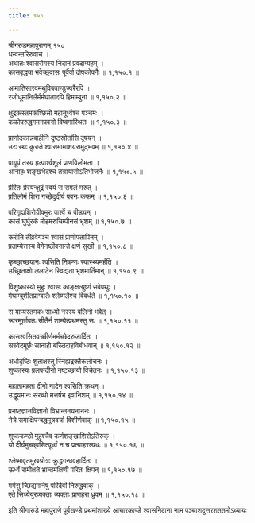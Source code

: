 ```yaml
---
title: १५०

---
```

श्रीगरुडमहापुराणम् १५०  
धन्वन्तरिरुवाच ।  
अथातः श्वासरोगस्य निदानं प्रवदाम्यहम् ।  
कासवृद्ध्या भवेच्छ्वासः पूर्वैर्वा दोषकोपनैः ॥ १,१५०.१ ॥  
  
आमातिसारवमथुविषपाण्डुज्वरैरपि ।  
रजोधूमानिलैर्मर्मघातादपि हिमाम्बुना ॥ १,१५०.२ ॥  
  
क्षुद्रकस्तमकश्छिन्नो महानूर्ध्वश्च पञ्चमः ।  
कफोपरुद्धगमनपवनो विष्वगास्थितः ॥ १,१५०.३ ॥  
  
प्राणोदकान्नवाहीनि दुष्टस्रोतांसि दूषयन् ।  
उरः स्थः कुरुते श्वासमामाशयसमुद्भवम् ॥ १,१५०.४ ॥  
  
प्राग्रूपं तस्य हृत्पार्श्वशूलं प्राणविलोमता ।  
आनाहः शङ्खभेदश्च तत्रायासोऽतिभोजनैः ॥ १,१५०.५ ॥  
  
प्रेरितः प्रेरयन्क्षुद्रं स्वयं स समलं मरुत् ।  
प्रतिलोमं शिरा गच्छेदुदीर्य पवनः कफम् ॥ १,१५०.६ ॥  
  
परिगृह्यशिरोग्रीवमुरः पार्श्वे च पीडयन् ।  
कासं घुर्घुरकं मोहमरुचिम्पीनसं भृशम् ॥ १,१५०.७ ॥  
  
करोति तीव्रवेगञ्च श्वासं प्राणोपतापिनम् ।  
प्रताम्येत्तस्य वेगेनष्ठीवनान्ते क्षणं सुखी ॥ १,१५०.८ ॥  
  
कृच्छ्राच्छयानः श्वसिति निषण्णः स्वास्थ्यमर्हति ।  
उच्छ्रिताक्षो ललाटेन स्विद्यता भृशमार्तिमान् ॥ १,१५०.९ ॥  
  
विशुष्कास्यो मुहुः श्वासः काङ्क्षत्युष्णं सवेपथुः ।  
मेघाम्बुशीतप्राग्वातैः श्लेष्मलैश्च विवर्धते ॥ १,१५०.१० ॥  
  
स याप्यस्तमकः साध्यो नरस्य बलिनो भवेत् ।  
ज्वरमूर्छावतः सीतैर्न शाम्येत्प्रथमस्तु सः ॥ १,१५०.११ ॥  
  
कासश्वसितवच्छीर्णमर्मच्छेदरुजार्दितः ।  
सस्वेदमूर्छः सानाहो बस्तिदाहविबोधवान् ॥ १,१५०.१२ ॥  
  
अधोदृष्टिः शुताक्षस्तु स्निह्यद्रक्तैकलोचनः ।  
शुष्कास्यः प्रलपन्दीनो नष्टच्छायो विचेतनः ॥ १,१५०.१३ ॥  
  
महातामहता दीनो नादेन श्वसिति क्रथन् ।  
उद्धूयमानः संरब्धो मत्तर्षभ इवानिशम् ॥ १,१५०.१४ ॥  
  
प्रनष्टज्ञानविज्ञानो विभ्रान्तनयनाननः ।  
नेत्रे समाक्षिपन्बद्धमूत्रवर्चा विशीर्णवाक् ॥ १,१५०.१५ ॥  
  
शुष्ककण्ठो मुहुश्चैव कर्णशङ्खाशिरोऽतिरुक् ।  
यो दीर्घमुच्छ्वसित्यूर्ध्वं न च प्रत्याहरत्यधः ॥ १,१५०.१६ ॥  
  
श्लेष्मावृतमुखश्रोत्रः क्रुद्धगन्धवहार्दितः ।  
ऊर्ध्वं समीक्षते भ्रान्तमक्षिणी परितः क्षिपन् ॥ १,१५०.१७ ॥  
  
मर्मसु च्छिद्यमानेषु परिदेवी निरुद्धवाक् ।  
एते सिध्येयुरव्यक्ताः व्यक्ताः प्राणहरा ध्रुवम् ॥ १,१५०.१८ ॥  
  
इति श्रीगारुडे महापुराणे पूर्वखण्डे प्रथमांशाख्ये आचारकाण्डे श्वासनिदाना नाम पञ्चाशदुत्तरशततमोऽध्यायः
